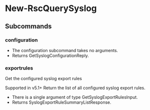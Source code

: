 # New-RscQuerySyslog
## Subcommands
### configuration
- The configuration subcommand takes no arguments.
- Returns GetSyslogConfigurationReply.
### exportrules
Get the configured syslog export rules

Supported in v5.1+
Return the list of all configured syslog export rules.

- There is a single argument of type GetSyslogExportRulesInput.
- Returns SyslogExportRuleSummaryListResponse.
